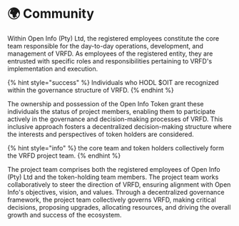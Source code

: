 # 🌍 Community

Within Open Info (Pty) Ltd, the registered employees constitute the core team responsible for the day-to-day operations, development, and management of VRFD. As employees of the registered entity, they are entrusted with specific roles and responsibilities pertaining to VRFD's implementation and execution.

{% hint style="success" %}
Individuals who HODL $OIT are recognized within the governance structure of VRFD.&#x20;
{% endhint %}

The ownership and possession of the Open Info Token grant these individuals the status of project members, enabling them to participate actively in the governance and decision-making processes of VRFD. This inclusive approach fosters a decentralized decision-making structure where the interests and perspectives of token holders are considered.

{% hint style="info" %}
the core team and token holders collectively form the VRFD project team.&#x20;
{% endhint %}

The project team comprises both the registered employees of Open Info (Pty) Ltd and the token-holding team members. The project team works collaboratively to steer the direction of VRFD, ensuring alignment with Open Info's objectives, vision, and values. Through a decentralized governance framework, the project team collectively governs VRFD, making critical decisions, proposing upgrades, allocating resources, and driving the overall growth and success of the ecosystem.
